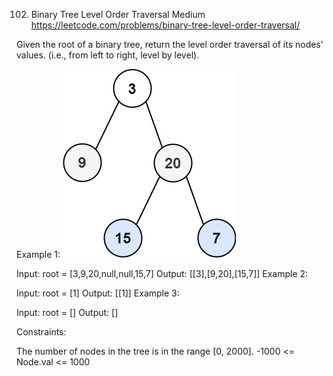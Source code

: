 102. Binary Tree Level Order Traversal
Medium
https://leetcode.com/problems/binary-tree-level-order-traversal/

Given the root of a binary tree, return the level order traversal of its nodes' values. (i.e., from left to right, level by level).

Example 1:
![alt text](./tree1.jpeg)

Input: root = [3,9,20,null,null,15,7]
Output: [[3],[9,20],[15,7]]
Example 2:

Input: root = [1]
Output: [[1]]
Example 3:

Input: root = []
Output: []
 

Constraints:

The number of nodes in the tree is in the range [0, 2000].
-1000 <= Node.val <= 1000